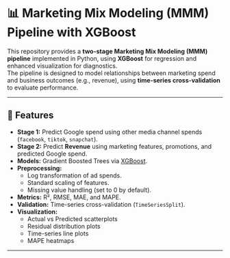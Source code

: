 # 📊 Marketing Mix Modeling (MMM) Pipeline with XGBoost

This repository provides a **two-stage Marketing Mix Modeling (MMM) pipeline** implemented in Python, using **XGBoost** for regression and enhanced visualization for diagnostics.  
The pipeline is designed to model relationships between marketing spend and business outcomes (e.g., revenue), using **time-series cross-validation** to evaluate performance.

---

## 🚀 Features
- **Stage 1:** Predict Google spend using other media channel spends (`facebook`, `tiktok`, `snapchat`).  
- **Stage 2:** Predict **Revenue** using marketing features, promotions, and predicted Google spend.  
- **Models:** Gradient Boosted Trees via [XGBoost](https://xgboost.ai).  
- **Preprocessing:**  
  - Log transformation of ad spends.  
  - Standard scaling of features.  
  - Missing value handling (set to 0 by default).  
- **Metrics:** R², RMSE, MAE, and MAPE.  
- **Validation:** Time-series cross-validation (`TimeSeriesSplit`).  
- **Visualization:**  
  - Actual vs Predicted scatterplots  
  - Residual distribution plots  
  - Time-series line plots  
  - MAPE heatmaps  

---
